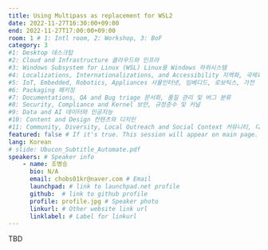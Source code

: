 ```yaml
---
title: Using Multipass as replacement for WSL2
date: 2022-11-27T16:30:00+09:00
end: 2022-11-27T17:00:00+09:00
room: 1 # 1: Intl room, 2: Workshop, 3: BoF
category: 3
#1: Desktop 데스크탑
#2: Cloud and Infrastructure 클라우드와 인프라
#3: Windows Subsystem for Linux (WSL) Linux용 Windows 하위시스템
#4: Localizations, Internationalizations, and Accessibility 지역화, 국제화 및 접근성
#5: IoT, Embedded, Robotics, Appliances 사물인터넷, 임베디드, 로보틱스, 가전
#6: Packaging 패키징
#7: Documentations, QA and Bug triage 문서화, 품질 관리 및 버그 분류
#8: Security, Compliance and Kernel 보안, 규정준수 및 커널
#9: Data and AI 데이터와 인공지능
#10: Content and Design 컨텐츠와 디지인
#11: Community, Diversity, Local Outreach and Social Context 커뮤니티, 다양성, 지역 사회 협력과 사회적 관점
featured: false # If it's true. This session will appear on main page.
lang: Korean
# slide: Ubucon_Subtitle_Automate.pdf
speakers: # Speaker info
    - name: 조병승
      bio: N/A
      email: chobs01kr@naver.com # Email
      launchpad: # link to launchpad.net profile
      github:  # link to github profile
      profile: profile.jpg # Speaker photo
      linkurl: # Other website link url
      linklabel: # Label for linkurl
---
```

TBD
